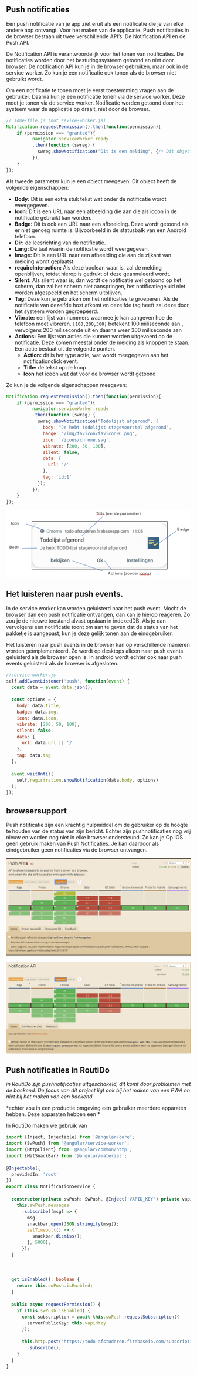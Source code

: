 ## Push notificaties
Een push notificatie van je app ziet eruit als een notificatie die je van elke andere app ontvangt. Voor het maken van de applicatie. Push notificaties in de browser bestaan uit twee verschillende API’s. De Notification API en de Push API. 

De Notification API is verantwoordelijk voor het tonen van notificaties. De notificaties worden door het besturingssysteem getoond en niet door browser. De notification API kun je in de browser gebruiken, maar ook in de service worker. Zo kun je een notificatie ook tonen als de browser niet gebruikt wordt.

Om een notificatie te tonen moet je eerst toestemming vragen aan de gebruiker. Daarna kun je een notificatie tonen via de service worker. Deze moet je tonen via de service worker. Notificatie worden getoond door het systeem waar de applicatie op draait, niet door de browser.

```javascript
// some-file.js (not sevice-worker.js)
Notification.requestPermission().then(function(permission){
    if (permission === "granted"){
	      navigator.serviceWorker.ready
          .then(function (swreg) {
            swreg.showNotification("Dit is een melding", {/* Dit object wordt hieronder uitgelegd */})
          });
    }
});

```
Als tweede parameter kun je een object meegeven. Dit object heeft de volgende eigenschappen:

- **Body:** Dit is een extra stuk tekst wat onder de notificatie wordt weergegeven.
- **Icon:** Dit is een URL naar een afbeelding die aan die als icoon in de notificatie gebruikt kan worden.
- **Badge:** Dit is ook een URL naar een afbeelding. Deze wordt getoond als er niet genoeg ruimte is: Bijvoorbeeld in de statusbalk van een Android telefoon.
- **Dir:** de leesrichting van de notificatie.
- **Lang:** De taal waarin de notificatie wordt weergegeven.
- **Image:** Dit is een URL naar een afbeelding die aan de zijkant van melding wordt geplaatst.
- **requireInteraction:** Als deze boolean waar is, zal de melding openblijven, totdat hierop is gedrukt of deze geannuleerd wordt.
- **Silent:** Als silent waar is, dan wordt de notificatie wel getoond op het scherm, dan zal het scherm niet aanspringen, het notificatiegeluid niet worden afgespeeld en het scherm uitblijven.
- **Tag:** Deze kun je gebruiken om het notificaties te groeperen. Als de notificatie van dezelfde host afkomt en dezelfde tag heeft zal deze door het systeem worden gegroepeerd.
- **Vibrate:** een lijst van nummers waarmee je kan aangeven hoe de telefoon moet vibreren. `[100,200,300]` betekent 100 miliseconde aan , vervolgens 200 miliseconde uit en daarna weer 300 miliseconde aan
- **Actions:** Een lijst van acties die kunnen worden uitgevoerd op de notificatie. Deze komen meestal onder de melding als knoppen te staan. Een actie bestaat uit de volgende punten.
  - **Action:** dit is het type actie, wat wordt meegegeven aan het notificationclick event.
  - **Title:** de tekst op de knop.
  - **Icon** het icoon wat dat voor de browser wordt getoond

Zo kun je de volgende eigenschappen meegeven:
```javascript
Notification.requestPermission().then(function(permission){
    if (permission === "granted"){
	      navigator.serviceWorker.ready
          .then(function (swreg) {
            swreg.showNotification("Todolijst afgerond", {
              body: "Je hebt todolijst stagevoorstel afgerond",
              badge: '/img/favicon/favicon96.png',
              icon: '/icons/chrome.svg',
              vibrate: [200, 50, 100],
              silent: false,
              data: {
                url: '/'
              },
              tag: 'id:1'
            });
          });
    }
});
```
![Push notification example](./img/push-layout.png)

## Het luisteren naar push events.

In de service worker kan worden geluisterd naar het push event. Mocht de browser dan een push notificatie ontvangen, dan kan je hierop reageren. Zo zou je de nieuwe toestand alvast opslaan in indexedDB. Als je dan vervolgens een notiificatie toont om aan te geven dat de status van het pakketje is aangepast, kun je deze gelijk tonen aan de eindgebruiker. 

Het luisteren naar push events in de browser kan op verschillende manieren worden geïmplementeerd. Zo wordt op desktops alleen naar push events geluisterd als de browser open is. In android wordt echter ook naar push events geluisterd als de browser is afgesloten.

```javascript
//service-worker.js
self.addEventListener('push', function(event) {
  const data = event.data.json();

  const options = {
    body: data.title,
    badge: data.img,
    icon: data.icon,
    vibrate: [200, 50, 100],
    silent: false,
    data: {
      url: data.url || '/'
    },
    tag: data.tag
  };

  event.waitUntil(
    self.registration.showNotification(data.body, options)
  );
});
```

## browsersupport
Push notificatie zijn een krachtig hulpmiddel om de gebruiker op de hoogte te houden van de status van zijn bericht. Echter zijn pushnotificaties nog vrij nieuw en worden nog niet in elke browser ondersteund. Zo kan je Op IOS geen gebruik maken van Push Notificaties. Je kan daardoor als eindgebruiker geen notificaties via de browser ontvangen.

![browser support push](./img/browsersupport-push.png)


![browser support notification](./img/browsersupport-notification.png)

## Push notificaties in  RoutiDo
*in RoutiDo zijn pushnotificaties uitgeschakeld, dit komt door probkemen met de backend. De focus van dit project ligt ook bij het maken van een PWA en niet bij het maken van een backend.*

*echter zou in een productie omgeving een gebruiker meerdere apparaten hebben. Deze apparaten hebben een *

In RoutiDo maken we gebruik van 

```typescript
import {Inject, Injectable} from '@angular/core';
import {SwPush} from '@angular/service-worker';
import {HttpClient} from '@angular/common/http';
import {MatSnackBar} from '@angular/material';

@Injectable({
  providedIn: 'root'
})
export class NotificationService {

  constructor(private swPush: SwPush, @Inject('VAPID_KEY') private vapidKey: string, private http: HttpClient, snackbar: MatSnackBar) {
    this.swPush.messages
      .subscribe((msg) => {
        msg.
        snackbar.open(JSON.stringify(msg));
        setTimeout(() => {
          snackbar.dismiss();
        }, 5000);
      });
  }



  get isEnabled(): boolean {
    return this.swPush.isEnabled;
  }

  public async requestPermission() {
    if (this.swPush.isEnabled) {
      const subscription = await this.swPush.requestSubscription({
        serverPublicKey: this.vapidKey
      });

      this.http.post('https://todo-afstuderen.firebaseio.com/subscriptions.json', subscription)
        .subscribe();
    }
  }
}

```